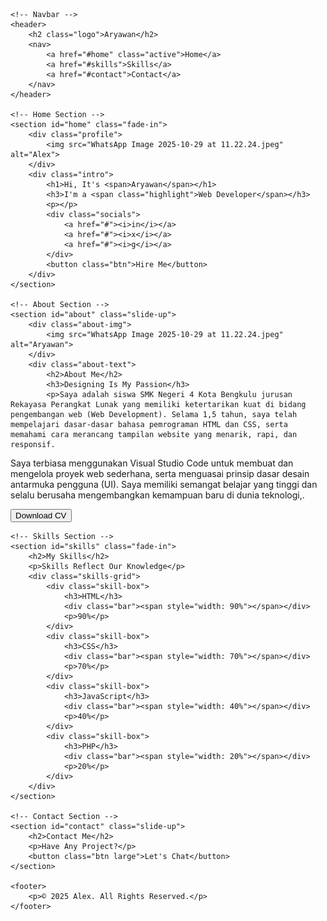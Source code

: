<!DOCTYPE html>
<html lang="en">
<head>
    <meta charset="UTF-8">
    <meta name="viewport" content="width=device-width, initial-scale=1.0">
    <title>Portfolio | Aryawan</title>
    <link rel="stylesheet" href="style.css">
</head>
<body>

    <!-- Navbar -->
    <header>
        <h2 class="logo">Aryawan</h2>
        <nav>
            <a href="#home" class="active">Home</a>
            <a href="#skills">Skills</a>
            <a href="#contact">Contact</a>
        </nav>
    </header>

    <!-- Home Section -->
    <section id="home" class="fade-in">
        <div class="profile">
            <img src="WhatsApp Image 2025-10-29 at 11.22.24.jpeg" alt="Alex">
        </div>
        <div class="intro">
            <h1>Hi, It's <span>Aryawan</span></h1>
            <h3>I'm a <span class="highlight">Web Developer</span></h3>
            <p></p>
            <div class="socials">
                <a href="#"><i>in</i></a>
                <a href="#"><i>x</i></a>
                <a href="#"><i>g</i></a>
            </div>
            <button class="btn">Hire Me</button>
        </div>
    </section>

    <!-- About Section -->
    <section id="about" class="slide-up">
        <div class="about-img">
            <img src="WhatsApp Image 2025-10-29 at 11.22.24.jpeg" alt="Aryawan">
        </div>
        <div class="about-text">
            <h2>About Me</h2>
            <h3>Designing Is My Passion</h3>
            <p>Saya adalah siswa SMK Negeri 4 Kota Bengkulu jurusan Rekayasa Perangkat Lunak yang memiliki ketertarikan kuat di bidang pengembangan web (Web Development). Selama 1,5 tahun, saya telah mempelajari dasar-dasar bahasa pemrograman HTML dan CSS, serta memahami cara merancang tampilan website yang menarik, rapi, dan responsif.

Saya terbiasa menggunakan Visual Studio Code untuk membuat dan mengelola proyek web sederhana, serta menguasai prinsip dasar desain antarmuka pengguna (UI). Saya memiliki semangat belajar yang tinggi dan selalu berusaha mengembangkan kemampuan baru di dunia teknologi,.</p>
            <button class="btn">Download CV</button>
        </div>
    </section>

    <!-- Skills Section -->
    <section id="skills" class="fade-in">
        <h2>My Skills</h2>
        <p>Skills Reflect Our Knowledge</p>
        <div class="skills-grid">
            <div class="skill-box">
                <h3>HTML</h3>
                <div class="bar"><span style="width: 90%"></span></div>
                <p>90%</p>
            </div>
            <div class="skill-box">
                <h3>CSS</h3>
                <div class="bar"><span style="width: 70%"></span></div>
                <p>70%</p>
            </div>
            <div class="skill-box">
                <h3>JavaScript</h3>
                <div class="bar"><span style="width: 40%"></span></div>
                <p>40%</p>
            </div>
            <div class="skill-box">
                <h3>PHP</h3>
                <div class="bar"><span style="width: 20%"></span></div>
                <p>20%</p>
            </div>
        </div>
    </section>

    <!-- Contact Section -->
    <section id="contact" class="slide-up">
        <h2>Contact Me</h2>
        <p>Have Any Project?</p>
        <button class="btn large">Let's Chat</button>
    </section>

    <footer>
        <p>© 2025 Alex. All Rights Reserved.</p>
    </footer>

</body>
</html>
